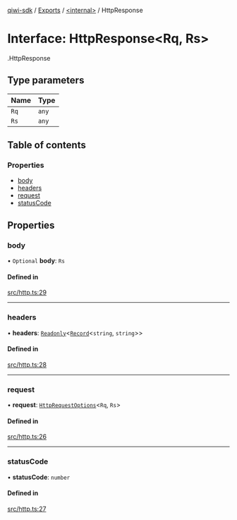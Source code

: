 [qiwi-sdk](../README.md) / [Exports](../modules.md) / [<internal\>](../modules/internal_.md) / HttpResponse

# Interface: HttpResponse<Rq, Rs\>

[<internal>](../modules/internal_.md).HttpResponse

## Type parameters

| Name | Type |
| :------ | :------ |
| `Rq` | `any` |
| `Rs` | `any` |

## Table of contents

### Properties

- [body](internal_.HttpResponse.md#body)
- [headers](internal_.HttpResponse.md#headers)
- [request](internal_.HttpResponse.md#request)
- [statusCode](internal_.HttpResponse.md#statuscode)

## Properties

### body

• `Optional` **body**: `Rs`

#### Defined in

[src/http.ts:29](https://github.com/AlexXanderGrib/node-qiwi-sdk/blob/1f94fde/src/http.ts#L29)

___

### headers

• **headers**: [`Readonly`](../modules/internal_.md#readonly)<[`Record`](../modules/internal_.md#record)<`string`, `string`\>\>

#### Defined in

[src/http.ts:28](https://github.com/AlexXanderGrib/node-qiwi-sdk/blob/1f94fde/src/http.ts#L28)

___

### request

• **request**: [`HttpRequestOptions`](internal_.HttpRequestOptions.md)<`Rq`, `Rs`\>

#### Defined in

[src/http.ts:26](https://github.com/AlexXanderGrib/node-qiwi-sdk/blob/1f94fde/src/http.ts#L26)

___

### statusCode

• **statusCode**: `number`

#### Defined in

[src/http.ts:27](https://github.com/AlexXanderGrib/node-qiwi-sdk/blob/1f94fde/src/http.ts#L27)
